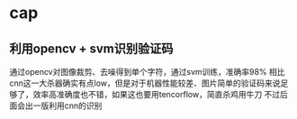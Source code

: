 # cap
## 利用opencv + svm识别验证码
通过opencv对图像裁剪、去噪得到单个字符，通过svm训练，准确率98%
相比cnn这一大杀器确实有点low，但是对于机器性能较差、图片简单的验证码来说足够了，效率高准确度也不错，如果这也要用tencorflow，简直杀鸡用牛刀
不过后面会出一版利用cnn的识别
